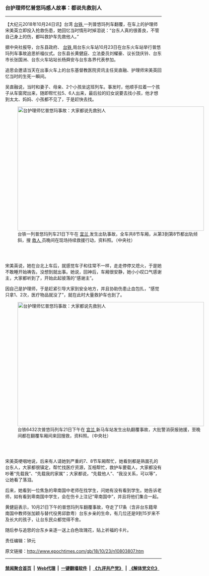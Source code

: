 ### 台护理师忆普悠玛感人故事：都说先救别人
------------------------

<p>
 【大纪元2018年10月24日讯】台湾
 <a href="http://www.epochtimes.com/gb/tag/%E5%8F%B0%E9%93%81.html">
  台铁
 </a>
 一列普悠玛列车翻覆，在车上的护理师宋美英立即投入抢救伤患，她回忆当时情形时掉泪说：“台东人真的很善良，不管自己身上的伤，都叫救护车先救他人。”
</p>
<p>
 据中央社报导，台东县政府、
 <a href="http://www.epochtimes.com/gb/tag/%E5%8F%B0%E9%93%81.html">
  台铁
 </a>
 局台东火车站10月23日在台东火车站举行普悠玛列车事故追思祈福仪式。台东县长黄健庭、立法委员刘櫂豪、议长饶庆铃、台东市长张国洲、台东火车站站长杨舜安与台东各界代表参加。
</p>
<p>
 追思会邀请当天在出事火车上的台东基督教医院资讯主任吴直融、护理师宋美英回忆当时的生死一瞬间。
</p>
<p>
 吴直融说，当时和妻子、母亲、2个小孩坐这班列车。事发时，他顺手拉着一个孩子从车窗爬出来，随即帮忙拉5、6人出来，最后拉的妇女说要去找小孩，他才想到太太、妈妈、小孩都不见了，于是赶快去找。
</p>
<figure class="wp-caption aligncenter" id="attachment_10803844" style="width: 600px">
 <a href="http://i.epochtimes.com/assets/uploads/2018/10/1810231422262378.jpg">
  <img alt="台护理师忆普悠玛事故：大家都说先救别人" class="size-large wp-image-10803844" height="400" src="http://i.epochtimes.com/assets/uploads/2018/10/1810231422262378-600x400.jpg" title="台护理师忆普悠玛事故：大家都说先救别人" width="600"/>
 </a>
 <br/><figcaption class="wp-caption-text">
  台铁一列普悠玛列车21日下午在
  <a href="http://www.epochtimes.com/gb/tag/%E5%AE%9C%E5%85%B0.html">
   宜兰
  </a>
  发生出轨事故，全车共8节车厢，从第3到第8节都出轨倾斜，搜
  <a href="http://www.epochtimes.com/gb/tag/%E6%95%91%E4%BA%BA.html">
   救人
  </a>
  员晚间在现场持续救援行动，资料照。（中央社）
 </figcaption><br/>
</figure><br/>
<p>
 宋美英说，她在台北上车后，就感觉车子和往常不一样，走走停停又熄火，于是她不敢睡开始祷告。没想到就出事。她说，回神后，车厢很安静，她小小叹口气感谢主，大家都听到了，开始此起彼落的“感谢主”。
</p>
<p>
 因自己是护理师，于是赶紧引导大家到安全地方，并且协助伤患止血包扎，“感觉只拿1、2次，医疗物品就没了”，就在此时大量救护车也到了。
</p>
<figure class="wp-caption aligncenter" id="attachment_10803848" style="width: 600px">
 <a href="http://i.epochtimes.com/assets/uploads/2018/10/1810231424402378.jpg">
  <img alt="台护理师忆普悠玛事故：大家都说先救别人" class="size-large wp-image-10803848" height="400" src="http://i.epochtimes.com/assets/uploads/2018/10/1810231424402378-600x400.jpg" title="台护理师忆普悠玛事故：大家都说先救别人" width="600"/>
 </a>
 <br/><figcaption class="wp-caption-text">
  台铁6432次普悠玛列车21日下午在
  <a href="http://www.epochtimes.com/gb/tag/%E5%AE%9C%E5%85%B0.html">
   宜兰
  </a>
  新马车站发生出轨翻覆事故，大批警消获报驰援，至晚间都在翻覆车厢间来回搜救，资料照。（中央社）
 </figcaption><br/>
</figure><br/>
<p>
 宋美英哽咽地说，后来有人请她到严重的7、8节车厢帮忙，她看到都是熟面孔的台东人，大家都很镇定，帮忙找医疗资源，互相帮忙，救护车要载人，大家都没有吵著“先载我”、“先载我的家属”；大家都说，“先载他人”、“我没关系，可以等”，让她看了落泪。
</p>
<p>
 后来，她看到一位焦急的卑南国中老师在找学生，问她有没有看到学生。她告诉老师，如有看到卑南国中学生，会在伤卡上注记“卑南国中”，并且将他们集合一起。
</p>
<p>
 黄健庭表示，10月21日下午的普悠玛列车翻覆事故，夺走了17条（含非台东籍卑南国中教师张加颖与替代役男邱歆粤）台东乡亲的生命，有几位还是9到15岁来不及长大的孩子，让台东民众都觉得不舍。
</p>
<p>
 随后参与追思的台东乡亲逐一送上白色玫瑰花，贴上祈福的卡片。
</p>
<p>
 责任编辑：钟元
</p>

原文链接：http://www.epochtimes.com/gb/18/10/23/n10803807.htm


------------------------
#### [禁闻聚合首页](https://github.com/gfw-breaker/banned-news/blob/master/README.md) &nbsp;|&nbsp; [Web代理](https://github.com/gfw-breaker/open-proxy/blob/master/README.md) &nbsp;|&nbsp; [一键翻墙软件](https://github.com/gfw-breaker/nogfw/blob/master/README.md) &nbsp;|&nbsp; [《九评共产党》](https://github.com/gfw-breaker/9ping.md/blob/master/README.md#九评之一评共产党是什么) &nbsp;|&nbsp; [《解体党文化》](https://github.com/gfw-breaker/jtdwh.md/blob/master/README.md#绪论)